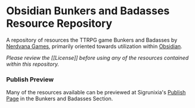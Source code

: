 
# Obsidian Bunkers and Badasses Resource Repository

A repository of resources the TTRPG game Bunkers and Badasses by [Nerdvana Games](https://nerdvanagames.com), primarily oriented towards utilization within [Obsidian](https://obsidian.md/).

_Please review the [[License]] before using any of the resources contained within this repository._

### Publish Preview

Many of the resources available can be previewed at Sigrunixia's [Publish Page](https://tenebrousdragon.com/Miasmic+Landing) in the Bunkers and Badasses Section.
